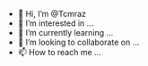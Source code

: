 - 👋 Hi, I’m @Tcmraz
- 👀 I’m interested in ...
- 🌱 I’m currently learning ...
- 💞️ I’m looking to collaborate on ...
- 📫 How to reach me ...

<!---
Tcmraz/Tcmraz is a ✨ special ✨ repository because its `README.md` (this file) appears on your GitHub profile.
You can click the Preview link to take a look at your changes.
--->
